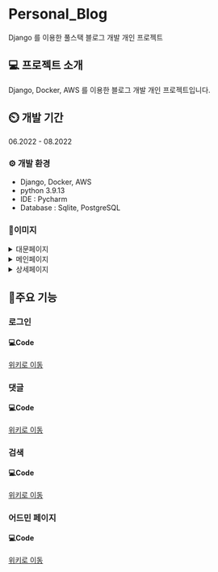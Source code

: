 # Personal_Blog
Django 를 이용한 풀스택 블로그 개발 개인 프로젝트

## 💻 프로젝트 소개
Django, Docker, AWS 를 이용한 블로그 개발 개인 프로젝트입니다.

## ⏲️ 개발 기간
06.2022 - 08.2022

### ⚙️ 개발 환경
<ul>
  <li>Django, Docker, AWS</li>
  <li>python 3.9.13</li>
  <li>IDE : Pycharm</li>
  <li>Database : Sqlite, PostgreSQL</li>
</ul>

### 🎨이미지
<details>
  <summary>대문페이지</summary>

  ![대문페이지](https://github.com/MinjoonHK/Personal_Blog/assets/108560916/68e8fbdf-32a5-4ee7-bbcf-bacc8e71c61b)
</details>

<details>
  <summary>메인페이지</summary>

  ![메인페이지](https://github.com/MinjoonHK/Management_system/assets/108560916/771e725f-2c5d-4c90-ade4-b32d5e385197)
</details>

<details>
  <summary>상세페이지</summary>

  ![detail_page](https://github.com/MinjoonHK/Management_system/assets/108560916/a698ebe0-6095-447d-9bb8-381ce7ebf0db)
</details>

## 📌주요 기능
### 로그인
#### 💻Code
  <a href="https://github.com/MinjoonHK/Personal_Blog/wiki/Personal_Blog-%EC%A3%BC%EC%9A%94%EA%B8%B0%EB%8A%A5-%E2%80%90-%EB%A1%9C%EA%B7%B8%EC%9D%B8">위키로 이동</a>

### 댓글
#### 💻Code
<a href="https://github.com/MinjoonHK/Personal_Blog/wiki/Personal_Blog-%EC%A3%BC%EC%9A%94%EA%B8%B0%EB%8A%A5-%E2%80%90-%EB%8C%93%EA%B8%80">위키로 이동</a>


### 검색
#### 💻Code
<a href="https://github.com/MinjoonHK/Personal_Blog/wiki/Personal_Blog-%EC%A3%BC%EC%9A%94%EA%B8%B0%EB%8A%A5-%E2%80%90-%EA%B2%80%EC%83%89">위키로 이동</a>

### 어드민 페이지
#### 💻Code
<a href="https://github.com/MinjoonHK/Personal_Blog/wiki/Personal_Blog-%EC%A3%BC%EC%9A%94%EA%B8%B0%EB%8A%A5-%E2%80%90-%EC%96%B4%EB%93%9C%EB%AF%BC-%ED%8E%98%EC%9D%B4%EC%A7%80">위키로 이동</a>

